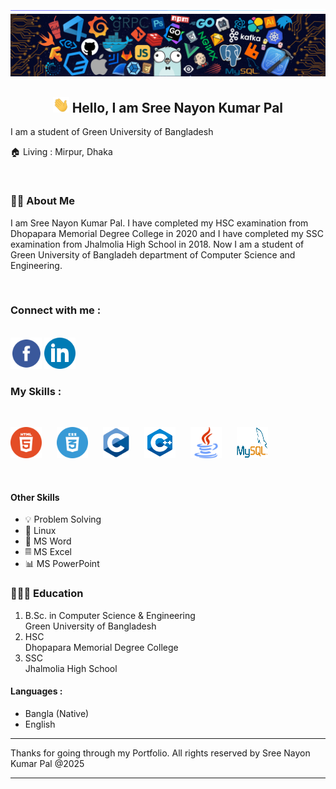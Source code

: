 <img src="images/hr.gif">
<img src="images/background.png">

<h2 align="center"> <img height="25px" src="images/hi.gif"> Hello, I am Sree Nayon Kumar Pal</h2>
<p>I am a student of Green University of Bangladesh</p>
<p>🏠 Living : Mirpur, Dhaka</p>
<br>

### 👨‍🏫 About Me

<P>I am Sree Nayon Kumar Pal. I have completed my HSC examination from Dhopapara Memorial Degree College in 2020 and I have completed my SSC examination from  Jhalmolia High School in 2018. Now I am a student of Green University of Bangladeh department of Computer Science and Engineering.</p>

<br>

### Connect with me :

<br>
<a href="https://www.facebook.com/nayon108789"><img style="width:50px;" alt="Facebook" src="images/facebook.svg"></a>
<a href="https://www.linkedin.com/in/nayon1512628148"><img style="height:50px; width:50px;" alt="Linkedin" src="images/linkedin.svg"></a>
<br>

### My Skills :

<br>

<a href="#"><img src="images/html5.svg" alt="HTML" style="height:50px; margin-right: 20px;" ></a>
<a href="#"><img src="images/css3.svg" alt="CSS" style="height:50px; margin-right: 20px;"></a>
<a href="#"><img src="images/c.svg" alt="C" style="height:50px; margin-right: 20px;"></a>
<a href="#"><img src="images/c++.svg" alt="C++" style="height:50px; margin-right: 20px;"></a>
<a href="#"><img src="images/java.svg" alt="Java" style="height:50px; margin-right: 20px"></a>
<a href="#"><img src="images/mysql.svg" style="height:50px; width:50px; margin-right: 20px;"></a>

<br>

#### Other Skills
- 💡 Problem Solving
- 🐧 Linux
- 📄 MS Word
- 𝄜 MS Excel
- 📊 MS PowerPoint

### 👨🏻‍🎓 Education
1. B.Sc. in Computer Science & Engineering
<br> Green University of Bangladesh
2. HSC
<br> Dhopapara Memorial Degree College
3. SSC
<br> Jhalmolia High School

#### Languages :
- Bangla (Native)
- English

<hr>
Thanks for going through my Portfolio. All rights reserved by Sree Nayon Kumar Pal @2025
<hr>
